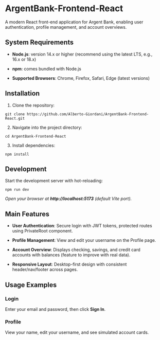# ArgentBank-Frontend-React

A modern React front-end application for Argent Bank, enabling user authentication, profile management, and account overviews.

## System Requirements

- **Node.js**: version 14.x or higher (recommend using the latest LTS, e.g., 16.x or 18.x)

- **npm**: comes bundled with Node.js

- **Supported Browsers**: Chrome, Firefox, Safari, Edge (latest versions)

## Installation

1. Clone the repository:

`git clone https://github.com/Alberto-Giordani/ArgentBank-Frontend-React.git`

2. Navigate into the project directory:

`cd ArgentBank-Frontend-React`

3. Install dependencies:

`npm install`

## Development

Start the development server with hot-reloading:

`npm run dev`

*Open your browser at ***http://localhost:5173*** (default Vite port).*

## Main Features

- **User Authentication**: Secure login with JWT tokens, protected routes using PrivateRoot component.

- **Profile Management**: View and edit your username on the Profile page.

- **Account Overview**: Displays checking, savings, and credit card accounts with balances (feature to improve with real data).

- **Responsive Layout**: Desktop-first design with consistent header/nav/footer across pages.

## Usage Examples

### Login

Enter your email and password, then click **Sign In**.

### Profile

View your name, edit your username, and see simulated account cards.